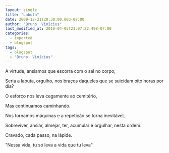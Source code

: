 ```yaml
---
layout: single
title: "Labuta"
date: 2009-12-21T20:30:00.003-08:00
author: "Bruno  Vinícius"
last_modified_at: 2010-04-05T21:07:22.498-07:00
categories:
  - imported
  - blogspot
tags:
  - blogspot
  - "Bruno  Vinícius"
---
```


A virtude, ansiamos que escorra com o sal no corpo;

Seria a labuta, orgulho, nos braços daqueles que se suicidam oito horas por dia?

O esforço nos leva cegamente ao cemitério,

Mas continuamos caminhando.

Nos tornamos máquinas e a repetição se torna inevitável,

Sobreviver, ansiar, almejar, ter, acumular e orgulhar, nesta ordem.

Cravado, cada passo, na lápide.

"Nessa vida, tu só leva a vida que tu leva"